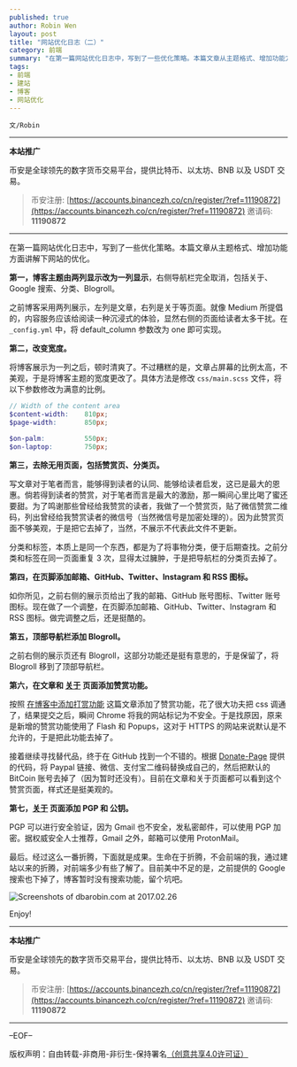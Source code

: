 ```yaml
---
published: true
author: Robin Wen
layout: post
title: "网站优化日志（二）"
category: 前端
summary: "在第一篇网站优化日志中，写到了一些优化策略。本篇文章从主题格式、增加功能方面讲解下网站的优化。第一，博客主题由两列显示改为一列显示，右侧导航栏完全取消，包括关于、Google 搜索、分类、Blogroll。第二，改变宽度。第三，去除无用页面，包括赞赏页、分类页。第四，在页脚添加邮箱、GitHub、Twitter、Instagram 和 RSS 图标。第五，顶部导航栏添加 Blogroll。第六，在文章和关于页面添加赞赏功能。第七，关于页面添加 PGP 和 公钥。最后。经过这么一番折腾，下面就是成果。生命在于折腾，不会前端的我，通过建站以来的折腾，对前端多少有些了解了。目前美中不足的是，之前提供的 Google 搜索也下掉了，博客暂时没有搜索功能，留个坑吧。"
tags:
- 前端
- 建站
- 博客
- 网站优化
---
```


`文/Robin`

***

**本站推广**

币安是全球领先的数字货币交易平台，提供比特币、以太坊、BNB 以及 USDT 交易。

> 币安注册: [https://accounts.binancezh.co/cn/register/?ref=11190872](https://accounts.binancezh.co/cn/register/?ref=11190872)
> 邀请码: **11190872**

***

在第一篇网站优化日志中，写到了一些优化策略。本篇文章从主题格式、增加功能方面讲解下网站的优化。

**第一，博客主题由两列显示改为一列显示**，右侧导航栏完全取消，包括关于、Google 搜索、分类、Blogroll。

之前博客采用两列展示，左列是文章，右列是关于等页面。就像 Medium 所提倡的，内容服务应该给阅读一种沉浸式的体验，显然右侧的页面给读者太多干扰。在 `_config.yml` 中，将 default_column 参数改为 one 即可实现。

**第二，改变宽度。**

将博客展示为一列之后，顿时清爽了。不过糟糕的是，文章占屏幕的比例太高，不美观，于是将博客主题的宽度更改了。具体方法是修改 `css/main.scss` 文件，将以下参数修改为满意的比例。

``` scss
// Width of the content area
$content-width:    810px;
$page-width:       850px;

$on-palm:          550px;
$on-laptop:        750px;
```

**第三，去除无用页面，包括赞赏页、分类页。**

写文章对于笔者而言，能够得到读者的认同、能够给读者启发，这已是最大的恩惠。倘若得到读者的赞赏，对于笔者而言是最大的激励，那一瞬间心里比喝了蜜还要甜。为了鸣谢那些曾经给我赞赏的读者，我做了一个赞赏页，贴了微信赞赏二维码，列出曾经给我赞赏读者的微信号（当然微信号是加密处理的）。因为此赞赏页面不够美观，于是把它去掉了，当然，不展示不代表此文件不更新。

分类和标签，本质上是同一个东西，都是为了将事物分类，便于后期查找。之前分类和标签在同一页面重复 3 次，显得太过臃肿，于是把导航栏的分类页去掉了。

**第四，在页脚添加邮箱、GitHub、Twitter、Instagram 和 RSS 图标。**

如你所见，之前右侧的展示页给出了我的邮箱、GitHub 账号图标、Twitter 账号图标。现在做了一个调整，在页脚添加邮箱、GitHub、Twitter、Instagram 和 RSS 图标。做完调整之后，还是挺酷的。

**第五，顶部导航栏添加 Blogroll。**

之前右侧的展示页还有 Blogroll，这部分功能还是挺有意思的，于是保留了，将 Blogroll 移到了顶部导航栏。

**第六，在文章和 [关于](https://dbarobin.com/about) 页面添加赞赏功能。**

按照 [在博客中添加打赏功能](http://lilian.info/blog/2016/12/AddPayFunction.html) 这篇文章添加了赞赏功能，花了很大功夫把 css 调通了，结果提交之后，瞬间 Chrome 将我的网站标记为不安全。于是找原因，原来是新增的赞赏功能使用了 Flash 和 Popups，这对于 HTTPS 的网站来说默认是不允许的，于是把此功能去掉了。

接着继续寻找替代品，终于在 GitHub 找到一个不错的。根据 [Donate-Page](https://github.com/Kaiyuan/donate-page) 提供的代码，将 Paypal 链接、微信、支付宝二维码替换成自己的，然后把默认的 BitCoin 账号去掉了（因为暂时还没有）。目前在文章和关于页面都可以看到这个赞赏页面，样式还是挺美观的。

**第七，[关于](https://dbarobin.com/about) 页面添加 PGP 和 公钥。**

PGP 可以进行安全验证，因为 Gmail 也不安全，发私密邮件，可以使用 PGP 加密。据权威安全人士推荐，Gmail 之外，邮箱可以使用 ProtonMail。

最后。经过这么一番折腾，下面就是成果。生命在于折腾，不会前端的我，通过建站以来的折腾，对前端多少有些了解了。目前美中不足的是，之前提供的 Google 搜索也下掉了，博客暂时没有搜索功能，留个坑吧。

![Screenshots of dbarobin.com at 2017.02.26](https://dbarobin.com/images/dbarobin.com.screenshots.170226.png)

Enjoy!

***

**本站推广**

币安是全球领先的数字货币交易平台，提供比特币、以太坊、BNB 以及 USDT 交易。

> 币安注册: [https://accounts.binancezh.co/cn/register/?ref=11190872](https://accounts.binancezh.co/cn/register/?ref=11190872)
> 邀请码: **11190872**

***

–EOF–

版权声明：自由转载-非商用-非衍生-保持署名<a href="http://creativecommons.org/licenses/by-nc-nd/4.0/deed.zh" target="_blank">（创意共享4.0许可证）</a>
